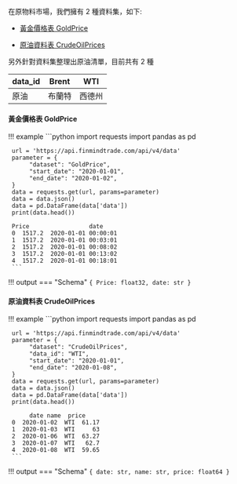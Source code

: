 在原物料市場，我們擁有 2 種資料集，如下:

- [黃金價格表 GoldPrice](https://finmind.github.io/tutor/Materials/#goldprice)

- [原油資料表 CrudeOilPrices](https://finmind.github.io/tutor/Materials/#crudeoilprices)

另外針對資料集整理出原油清單，目前共有 2 種


| data_id 	| Brent  	| WTI    	|
|---------	|--------	|--------	|
| 原油    	| 布蘭特 	| 西德州 	|


#### 黃金價格表 GoldPrice

!!! example
     ```python
     import requests
     import pandas as pd

     url = 'https://api.finmindtrade.com/api/v4/data'
     parameter = {
          "dataset": "GoldPrice",
          "start_date": "2020-01-01",
          "end_date": "2020-01-02",
     }
     data = requests.get(url, params=parameter)
     data = data.json()
     data = pd.DataFrame(data['data'])
     print(data.head())

     Price                 date
     0  1517.2  2020-01-01 00:00:01
     1  1517.2  2020-01-01 00:03:01
     2  1517.2  2020-01-01 00:08:02
     3  1517.2  2020-01-01 00:13:02
     4  1517.2  2020-01-01 00:18:01
     ```
!!! output
    === "Schema"
        ```
        {
            Price: float32,
            date: str
        }
        ```

#### 原油資料表 CrudeOilPrices

!!! example
     ```python
     import requests
     import pandas as pd

     url = 'https://api.finmindtrade.com/api/v4/data'
     parameter = {
          "dataset": "CrudeOilPrices",
          "data_id": "WTI",
          "start_date": "2020-01-01",
          "end_date": "2020-01-08",
     }
     data = requests.get(url, params=parameter)
     data = data.json()
     data = pd.DataFrame(data['data'])
     print(data.head())

          date name  price
     0  2020-01-02  WTI  61.17
     1  2020-01-03  WTI     63
     2  2020-01-06  WTI  63.27
     3  2020-01-07  WTI   62.7
     4  2020-01-08  WTI  59.65
     ```
!!! output
    === "Schema"
        ```
        {
            date: str,
            name: str,
            price: float64
        }
        ```
